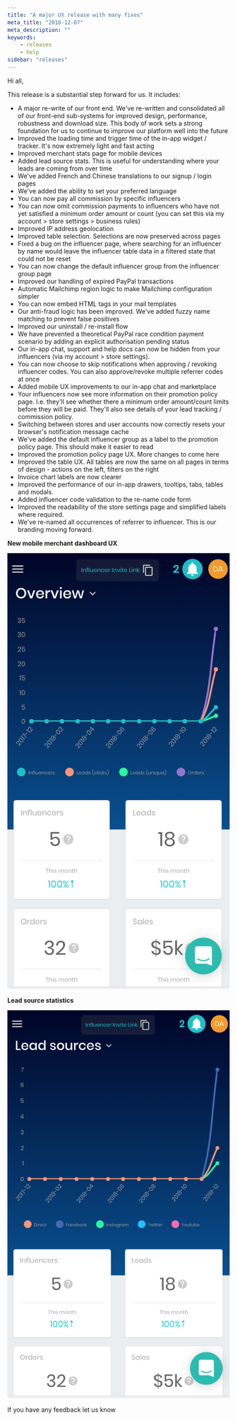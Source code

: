 ```yaml
---
title: "A major UX release with many fixes"
meta_title: "2018-12-07"
meta_description: ""
keywords:
    - releases
    - help
sidebar: "releases"
---
```


Hi all,

This release is a substantial step forward for us. It includes:

*   A major re-write of our front end. We've re-written and consolidated all of our front-end sub-systems for improved design, performance, robustness and download size. This body of work sets a strong foundation for us to continue to improve our platform well into the future
*   Improved the loading time and trigger time of the in-app widget / tracker. It's now extremely light and fast acting
*   Improved merchant stats page for mobile devices
*   Added lead source stats. This is useful for understanding where your leads are coming from over time
*   We've added French and Chinese translations to our signup / login pages
*   We've added the ability to set your preferred language
*   You can now pay all commission by specific influencers
*   You can now omit commission payments to influencers who have not yet satisfied a minimum order amount or count (you can set this via my account > store settings > business rules)
*   Improved IP address geolocation
*   Improved table selection. Selections are now preserved across pages
*   Fixed a bug on the influencer page, where searching for an influencer by name would leave the influencer table data in a filtered state that could not be reset
*   You can now change the default influencer group from the influencer group page
*   Improved our handling of expired PayPal transactions
*   Automatic Mailchimp region logic to make Mailchimp configuration simpler
*   You can now embed HTML tags in your mail templates
*   Our anti-fraud logic has been improved. We've added fuzzy name matching to prevent false positives
*   Improved our uninstall / re-install flow
*   We have prevented a theoretical PayPal race condition payment scenario by adding an explicit authorisation pending status
*   Our in-app chat, support and help docs can now be hidden from your influencers (via my account > store settings).
*   You can now choose to skip notifications when approving / revoking influencer codes. You can also approve/revoke multiple referrer codes at once
*   Added mobile UX improvements to our in-app chat and marketplace
*   Your influencers now see more information on their promotion policy page. I.e. they'll see whether there a minimum order amount/count limits before they will be paid. They'll also see details of your lead tracking / commission policy.
*   Switching between stores and user accounts now correctly resets your browser's notification message cache
*   We've added the default influencer group as a label to the promotion policy page. This should make it easier to read
*   Improved the promotion policy page UX. More changes to come here
*   Improved the table UX. All tables are now the same on all pages in terms of design - actions on the left, filters on the right
*   Invoice chart labels are now clearer
*   Improved the performance of our in-app drawers, tooltips, tabs, tables and modals.
*   Added influencer code validation to the re-name code form
*   Improved the readability of the store settings page and simplified labels where required.
*   We've re-named all occurrences of referrer to influencer. This is our branding moving forward.

**New mobile merchant dashboard UX**

![](/images/releases/2018-12-09-20-51-25.png)

**Lead source statistics**

![](/images/releases/2018-12-09-20-54-37.png)

If you have any feedback let us know